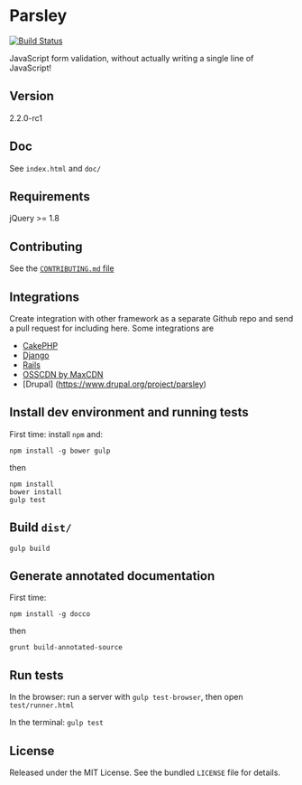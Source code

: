 # Parsley

[![Build Status](https://travis-ci.org/guillaumepotier/Parsley.js.svg?branch=master)](https://travis-ci.org/guillaumepotier/Parsley.js)

JavaScript form validation, without actually writing a single line of JavaScript!

## Version

2.2.0-rc1

## Doc

See `index.html` and `doc/`

## Requirements

jQuery >= 1.8

## Contributing

See the [`CONTRIBUTING.md` file](https://github.com/guillaumepotier/Parsley.js/blob/master/CONTRIBUTING.md)

## Integrations

Create integration with other framework as a separate Github repo and send a pull request for including here.
Some integrations are

* [CakePHP](https://github.com/Codaxis/parsley-helper)
* [Django](https://github.com/agiliq/django-parsley)
* [Rails](https://github.com/mekishizufu/parsley-rails)
* [OSSCDN by MaxCDN](http://osscdn.com/#/parsleyjs)
* [Drupal] (https://www.drupal.org/project/parsley)

## Install dev environment and running tests

First time: install `npm` and:
```
npm install -g bower gulp
```

then
```
npm install
bower install
gulp test
```

## Build `dist/`

```
gulp build
```

## Generate annotated documentation

First time:
```
npm install -g docco
```

then
```
grunt build-annotated-source
```

## Run tests

In the browser: run a server with `gulp test-browser`, then open `test/runner.html`

In the terminal: `gulp test`

## License

Released under the MIT License. See the bundled `LICENSE` file for
details.
